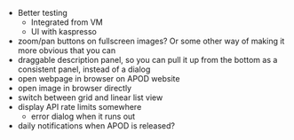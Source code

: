 - Better testing
  - Integrated from VM
  - UI with kaspresso
- zoom/pan buttons on fullscreen images? Or some other way of making it more obvious that you can
- draggable description panel, so you can pull it up from the bottom as a consistent panel, instead of a dialog
- open webpage in browser on APOD website
- open image in browser directly
- switch between grid and linear list view
- display API rate limits somewhere
  - error dialog when it runs out
- daily notifications when APOD is released?
